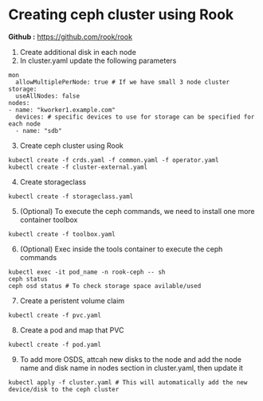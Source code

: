 # Creating ceph cluster using Rook

**Github :** https://github.com/rook/rook

1. Create additional disk in each node
2. In cluster.yaml update the following parameters
```
mon
  allowMultiplePerNode: true # If we have small 3 node cluster
storage:
  useAllNodes: false
nodes:
- name: "kworker1.example.com"
  devices: # specific devices to use for storage can be specified for each node
  - name: "sdb"
```
3. Create ceph cluster using Rook
```
kubectl create -f crds.yaml -f common.yaml -f operator.yaml
kubectl create -f cluster-external.yaml
```
4. Create storageclass
```
kubectl create -f storageclass.yaml
```
5. (Optional) To execute the ceph commands, we need to install one more container toolbox
```
kubectl create -f toolbox.yaml
```
6. (Optional) Exec inside the tools container to execute the ceph commands
```
kubectl exec -it pod_name -n rook-ceph -- sh
ceph status
ceph osd status # To check storage space avilable/used
```
7. Create a peristent volume claim
```
kubectl create -f pvc.yaml
```
8. Create a pod and map that PVC
```
kubectl create -f pod.yaml
```
9. To add more OSDS, attcah new disks to the node and add the node name and disk name in nodes section in cluster.yaml, then update it
```
kubectl apply -f cluster.yaml # This will automatically add the new device/disk to the ceph cluster
```
